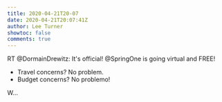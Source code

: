 ```yaml
---
title: 2020-04-21T20-07
date: 2020-04-21T20:07:41Z
author: Lee Turner
showtoc: false
comments: true
---
```


RT @DormainDrewitz: It's official! @SpringOne is going virtual and FREE! 
- Travel concerns? No problem.
- Budget concerns? No problemo!

W…

